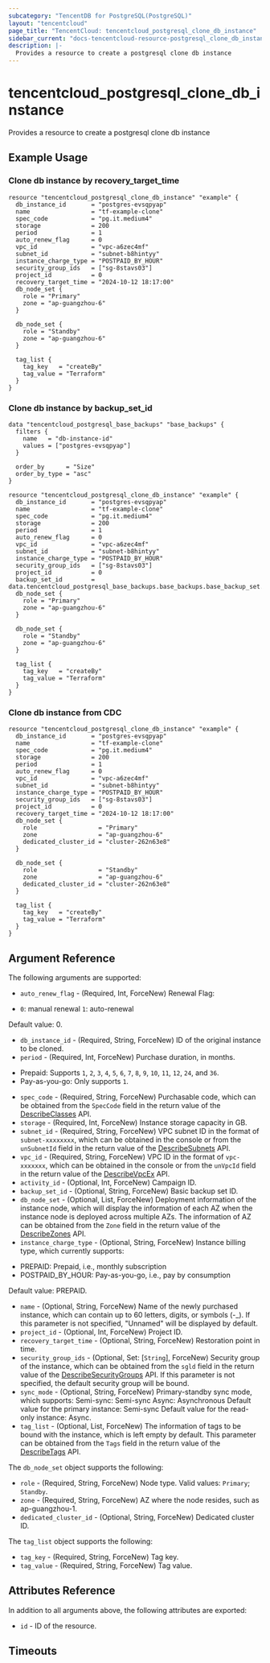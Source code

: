 ```yaml
---
subcategory: "TencentDB for PostgreSQL(PostgreSQL)"
layout: "tencentcloud"
page_title: "TencentCloud: tencentcloud_postgresql_clone_db_instance"
sidebar_current: "docs-tencentcloud-resource-postgresql_clone_db_instance"
description: |-
  Provides a resource to create a postgresql clone db instance
---
```


# tencentcloud_postgresql_clone_db_instance

Provides a resource to create a postgresql clone db instance

## Example Usage

### Clone db instance by recovery_target_time

```hcl
resource "tencentcloud_postgresql_clone_db_instance" "example" {
  db_instance_id       = "postgres-evsqpyap"
  name                 = "tf-example-clone"
  spec_code            = "pg.it.medium4"
  storage              = 200
  period               = 1
  auto_renew_flag      = 0
  vpc_id               = "vpc-a6zec4mf"
  subnet_id            = "subnet-b8hintyy"
  instance_charge_type = "POSTPAID_BY_HOUR"
  security_group_ids   = ["sg-8stavs03"]
  project_id           = 0
  recovery_target_time = "2024-10-12 18:17:00"
  db_node_set {
    role = "Primary"
    zone = "ap-guangzhou-6"
  }

  db_node_set {
    role = "Standby"
    zone = "ap-guangzhou-6"
  }

  tag_list {
    tag_key   = "createBy"
    tag_value = "Terraform"
  }
}
```

### Clone db instance by backup_set_id

```hcl
data "tencentcloud_postgresql_base_backups" "base_backups" {
  filters {
    name   = "db-instance-id"
    values = ["postgres-evsqpyap"]
  }

  order_by      = "Size"
  order_by_type = "asc"
}

resource "tencentcloud_postgresql_clone_db_instance" "example" {
  db_instance_id       = "postgres-evsqpyap"
  name                 = "tf-example-clone"
  spec_code            = "pg.it.medium4"
  storage              = 200
  period               = 1
  auto_renew_flag      = 0
  vpc_id               = "vpc-a6zec4mf"
  subnet_id            = "subnet-b8hintyy"
  instance_charge_type = "POSTPAID_BY_HOUR"
  security_group_ids   = ["sg-8stavs03"]
  project_id           = 0
  backup_set_id        = data.tencentcloud_postgresql_base_backups.base_backups.base_backup_set.0.id
  db_node_set {
    role = "Primary"
    zone = "ap-guangzhou-6"
  }

  db_node_set {
    role = "Standby"
    zone = "ap-guangzhou-6"
  }

  tag_list {
    tag_key   = "createBy"
    tag_value = "Terraform"
  }
}
```

### Clone db instance from CDC

```hcl
resource "tencentcloud_postgresql_clone_db_instance" "example" {
  db_instance_id       = "postgres-evsqpyap"
  name                 = "tf-example-clone"
  spec_code            = "pg.it.medium4"
  storage              = 200
  period               = 1
  auto_renew_flag      = 0
  vpc_id               = "vpc-a6zec4mf"
  subnet_id            = "subnet-b8hintyy"
  instance_charge_type = "POSTPAID_BY_HOUR"
  security_group_ids   = ["sg-8stavs03"]
  project_id           = 0
  recovery_target_time = "2024-10-12 18:17:00"
  db_node_set {
    role                 = "Primary"
    zone                 = "ap-guangzhou-6"
    dedicated_cluster_id = "cluster-262n63e8"
  }

  db_node_set {
    role                 = "Standby"
    zone                 = "ap-guangzhou-6"
    dedicated_cluster_id = "cluster-262n63e8"
  }

  tag_list {
    tag_key   = "createBy"
    tag_value = "Terraform"
  }
}
```

## Argument Reference

The following arguments are supported:

* `auto_renew_flag` - (Required, Int, ForceNew) Renewal Flag:

- `0`: manual renewal
`1`: auto-renewal

Default value: 0.
* `db_instance_id` - (Required, String, ForceNew) ID of the original instance to be cloned.
* `period` - (Required, Int, ForceNew) Purchase duration, in months.
- Prepaid: Supports `1`, `2`, `3`, `4`, `5`, `6`, `7`, `8`, `9`, `10`, `11`, `12`, `24`, and `36`.
- Pay-as-you-go: Only supports `1`.
* `spec_code` - (Required, String, ForceNew) Purchasable code, which can be obtained from the `SpecCode` field in the return value of the [DescribeClasses](https://intl.cloud.tencent.com/document/api/409/89019?from_cn_redirect=1) API.
* `storage` - (Required, Int, ForceNew) Instance storage capacity in GB.
* `subnet_id` - (Required, String, ForceNew) VPC subnet ID in the format of `subnet-xxxxxxxx`, which can be obtained in the console or from the `unSubnetId` field in the return value of the [DescribeSubnets](https://intl.cloud.tencent.com/document/api/215/15784?from_cn_redirect=1) API.
* `vpc_id` - (Required, String, ForceNew) VPC ID in the format of `vpc-xxxxxxx`, which can be obtained in the console or from the `unVpcId` field in the return value of the [DescribeVpcEx](https://intl.cloud.tencent.com/document/api/215/1372?from_cn_redirect=1) API.
* `activity_id` - (Optional, Int, ForceNew) Campaign ID.
* `backup_set_id` - (Optional, String, ForceNew) Basic backup set ID.
* `db_node_set` - (Optional, List, ForceNew) Deployment information of the instance node, which will display the information of each AZ when the instance node is deployed across multiple AZs.
The information of AZ can be obtained from the `Zone` field in the return value of the [DescribeZones](https://intl.cloud.tencent.com/document/api/409/16769?from_cn_redirect=1) API.
* `instance_charge_type` - (Optional, String, ForceNew) Instance billing type, which currently supports:

- PREPAID: Prepaid, i.e., monthly subscription
- POSTPAID_BY_HOUR: Pay-as-you-go, i.e., pay by consumption

Default value: PREPAID.
* `name` - (Optional, String, ForceNew) Name of the newly purchased instance, which can contain up to 60 letters, digits, or symbols (-_). If this parameter is not specified, "Unnamed" will be displayed by default.
* `project_id` - (Optional, Int, ForceNew) Project ID.
* `recovery_target_time` - (Optional, String, ForceNew) Restoration point in time.
* `security_group_ids` - (Optional, Set: [`String`], ForceNew) Security group of the instance, which can be obtained from the `sgld` field in the return value of the [DescribeSecurityGroups](https://intl.cloud.tencent.com/document/api/215/15808?from_cn_redirect=1) API. If this parameter is not specified, the default security group will be bound.
* `sync_mode` - (Optional, String, ForceNew) Primary-standby sync mode, which supports:
Semi-sync: Semi-sync
Async: Asynchronous
Default value for the primary instance: Semi-sync
Default value for the read-only instance: Async.
* `tag_list` - (Optional, List, ForceNew) The information of tags to be bound with the instance, which is left empty by default. This parameter can be obtained from the `Tags` field in the return value of the [DescribeTags](https://intl.cloud.tencent.com/document/api/651/35316?from_cn_redirect=1) API.

The `db_node_set` object supports the following:

* `role` - (Required, String, ForceNew) Node type. Valid values:
`Primary`;
`Standby`.
* `zone` - (Required, String, ForceNew) AZ where the node resides, such as ap-guangzhou-1.
* `dedicated_cluster_id` - (Optional, String, ForceNew) Dedicated cluster ID.

The `tag_list` object supports the following:

* `tag_key` - (Required, String, ForceNew) Tag key.
* `tag_value` - (Required, String, ForceNew) Tag value.

## Attributes Reference

In addition to all arguments above, the following attributes are exported:

* `id` - ID of the resource.



## Timeouts

<no value>


